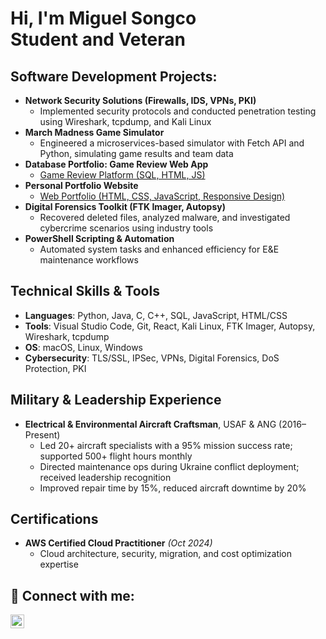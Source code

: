 <h1>Hi, I'm Miguel Songco
<br/><a>Student</a> and <a>Veteran</a></h1>

<h2> Software Development Projects:</h2>

- <b>Network Security Solutions (Firewalls, IDS, VPNs, PKI)</b>
  - Implemented security protocols and conducted penetration testing using Wireshark, tcpdump, and Kali Linux
- <b>March Madness Game Simulator</b>
  - Engineered a microservices-based simulator with Fetch API and Python, simulating game results and team data
- <b>Database Portfolio: Game Review Web App</b>
  - [Game Review Platform (SQL, HTML, JS)](https://github.com/miguelsongco/GameReviewDB)
- <b>Personal Portfolio Website</b>
  - [Web Portfolio (HTML, CSS, JavaScript, Responsive Design)](https://github.com/miguelsongco/PortfolioSite)
- <b>Digital Forensics Toolkit (FTK Imager, Autopsy)</b>
  - Recovered deleted files, analyzed malware, and investigated cybercrime scenarios using industry tools
- <b>PowerShell Scripting & Automation</b>
  - Automated system tasks and enhanced efficiency for E&E maintenance workflows

<h2> Technical Skills & Tools</h2>

- **Languages**: Python, Java, C, C++, SQL, JavaScript, HTML/CSS
- **Tools**: Visual Studio Code, Git, React, Kali Linux, FTK Imager, Autopsy, Wireshark, tcpdump
- **OS**: macOS, Linux, Windows
- **Cybersecurity**: TLS/SSL, IPSec, VPNs, Digital Forensics, DoS Protection, PKI

<h2> Military & Leadership Experience</h2>

- **Electrical & Environmental Aircraft Craftsman**, USAF & ANG (2016–Present)
  - Led 20+ aircraft specialists with a 95% mission success rate; supported 500+ flight hours monthly
  - Directed maintenance ops during Ukraine conflict deployment; received leadership recognition
  - Improved repair time by 15%, reduced aircraft downtime by 20%

<h2> Certifications</h2>

- **AWS Certified Cloud Practitioner** *(Oct 2024)*
  - Cloud architecture, security, migration, and cost optimization expertise

<h2>🤳 Connect with me:</h2>

[<img align="left" alt="Miguel Songco | LinkedIn" width="22px" src="https://cdn.jsdelivr.net/npm/simple-icons@v3/icons/linkedin.svg" />][linkedin]

[linkedin]: https://linkedin.com/in/miguel-songco
